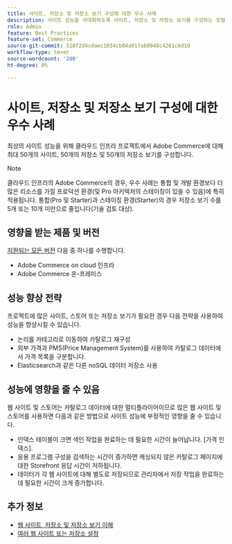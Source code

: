```yaml
---
title: 사이트, 저장소 및 저장소 보기 구성에 대한 우수 사례
description: 사이트 성능을 극대화하도록 사이트, 저장소 및 저장소 보기를 구성하는 모범 사례에 대해 배웁니다.
role: Admin
feature: Best Practices
feature-set: Commerce
source-git-commit: 510f2d4cdaec1034cb04a01fab0948c4261c6d10
workflow-type: tm+mt
source-wordcount: '280'
ht-degree: 0%

---
```



# 사이트, 저장소 및 저장소 보기 구성에 대한 우수 사례

최상의 사이트 성능을 위해 클라우드 인프라 프로젝트에서 Adobe Commerce에 대해 최대 50개의 사이트, 50개의 저장소 및 50개의 저장소 보기를 구성합니다.

>[!NOTE]
>
>클라우드 인프라의 Adobe Commerce의 경우, 우수 사례는 통합 및 개발 환경보다 더 많은 리소스를 가질 프로덕션 환경(및 Pro 아키텍처의 스테이징이 있을 수 있음)에 특히 적용됩니다. 통합(Pro 및 Starter)과 스테이징 환경(Starter)의 경우 저장소 보기 수를 5개 또는 10개 미만으로 줄입니다(기술 검토 대상).

## 영향을 받는 제품 및 버전

[지원되는 모든 버전](../../../release/versions.md) 다음 중 하나를 수행합니다.

- Adobe Commerce on cloud 인프라
- Adobe Commerce 온-프레미스

## 성능 향상 전략

프로젝트에 많은 사이트, 스토어 또는 저장소 보기가 필요한 경우 다음 전략을 사용하여 성능을 향상시킬 수 있습니다.

- 논리를 카테고리로 이동하여 카탈로그 재구성
- 외부 가격과 PMS(Price Management System)를 사용하여 카탈로그 데이터에서 가격 목록을 구분합니다.
- Elasticsearch과 같은 다른 noSQL 데이터 저장소 사용

## 성능에 영향을 줄 수 있음

웹 사이트 및 스토어는 카탈로그 데이터에 대한 멀티플라이어이므로 많은 웹 사이트 및 스토어를 사용하면 다음과 같은 방법으로 사이트 성능에 부정적인 영향을 줄 수 있습니다.

- 인덱스 테이블이 크면 색인 작업을 완료하는 데 필요한 시간이 늘어납니다. [가격 인덱스].
- 응용 프로그램 구성을 검색하는 시간이 증가하면 캐싱되지 않은 카탈로그 페이지에 대한 Storefront 응답 시간이 저하됩니다.
- 데이터가 각 웹 사이트에 대해 별도로 저장되므로 관리자에서 저장 작업을 완료하는 데 필요한 시간이 크게 증가합니다.


## 추가 정보

- [웹 사이트, 저장소 및 저장소 보기 이해](https://devdocs.magento.com/cloud/configure/configure-best-practices.html#sites)
- [여러 웹 사이트 또는 저장소 설정](https://devdocs.magento.com/cloud/project/project-multi-sites.html)

